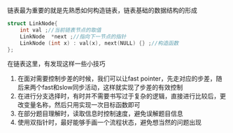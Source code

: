 链表最为重要的就是先熟悉如何构造链表，链表基础的数据结构的形成
```cpp
struct LinkNode{
    int val ;//当前链表节点的取值
    LinkNode  *next ;//指向下一节点的指针
    LinkNode (int x) : val(x), next(NULL) {} ;//构造函数
};
```
在链表这里，有发现这样一些小技巧
1. 在面对需要控制步差的时候，我们可以让fast pointer，先走对应的步差，随后来两个fast和slow同步活动，这样就实现了步差的有效控制
2. 在进行分支选择时，有时并不需要书写过于复杂的逻辑，直接进行比较后，更改变量名称，然后只用实现一次目标函数即可
3. 在部分题目理解时，读取信息时控制速度，避免误解题目信息
4. 使用双指针时，最好能够手画一个流程状态，避免想当然的问题出现
